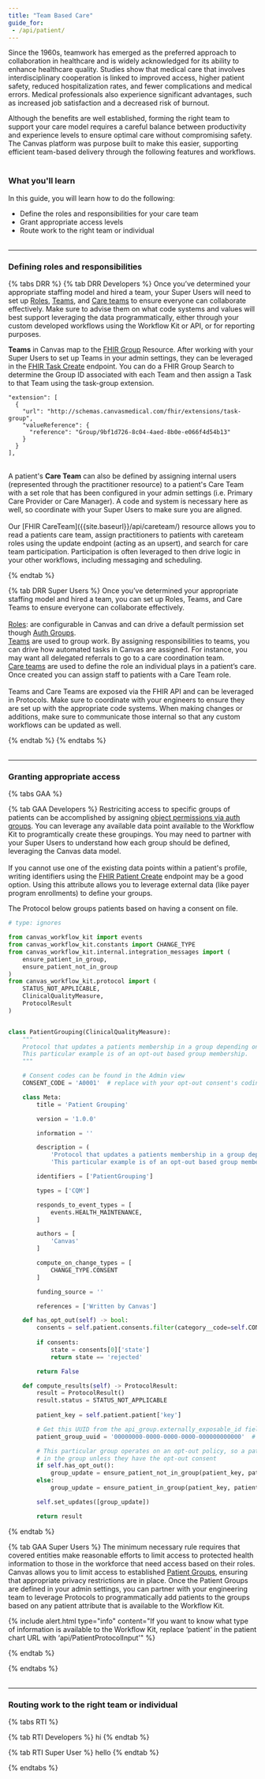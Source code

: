 ```yaml
---
title: "Team Based Care"
guide_for:
 - /api/patient/
---
```



Since the 1960s, teamwork has emerged as the preferred approach to collaboration in healthcare and is widely acknowledged for its ability to enhance healthcare quality. Studies show that medical care that involves interdisciplinary cooperation is linked to improved access, higher patient safety, reduced hospitalization rates, and fewer complications and medical errors. Medical professionals also experience significant advantages, such as increased job satisfaction and a decreased risk of burnout.

Although the benefits are well established, forming the right team to support your care model requires a careful balance between productivity and experience levels to ensure optimal care without compromising safety. The Canvas platform was purpose built to make this easier, supporting efficient team-based delivery through the following features and workflows.
<br>
<br>
### What you'll learn
In this guide, you will learn how to do the following:
- Define the roles and responsibilities for your care team
- Grant appropriate access levels
- Route work to the right team or individual
<br><br>
***
### Defining roles and responsibilities 
{% tabs DRR %}
{% tab DRR  Developers %}
Once you’ve determined your appropriate staffing model and hired a team, your Super Users will need to set up [Roles](https://canvas-medical.zendesk.com/hc/en-us/articles/12851926883859-Creating-and-modifying-roles), [Teams](https://canvas-medical.zendesk.com/hc/en-us/articles/360057499933-Admin-Teams), and [Care teams](https://canvas-medical.zendesk.com/hc/en-us/articles/4409741845011-Care-Teams) to ensure everyone can collaborate effectively. Make sure to advise them on what code systems and values will best support leveraging the data programmatically, either through your custom developed workflows using the Workflow Kit or API, or for reporting purposes.  

<b>Teams</b> in Canvas map to the [FHIR Group]({{site.baseurl}}/api/group/) Resource. After working with your Super Users to set up Teams in your admin settings, they can be leveraged in the [FHIR Task Create]({{site.baseurl}}/api/task/) endpoint. You can do a FHIR Group Search to determine the Group ID associated with each Team and then assign a Task to that Team using the task-group extension.
```
"extension": [
  {
    "url": "http://schemas.canvasmedical.com/fhir/extensions/task-group",
    "valueReference": {
      "reference": "Group/9bf1d726-8c04-4aed-8b0e-e066f4d54b13"
    }
  }
], 
```
<br>
A patient's <b>Care Team</b> can also be defined by assigning internal users (represented through the practitioner resource) to a patient's Care Team with a set role that has been configured in your admin settings (i.e. Primary Care Provider or Care Manager). A code and system is necessary here as well, so coordinate with your Super Users to make sure you are aligned. 
<br><br>
Our [FHIR CareTeam]({{site.baseurl}}/api/careteam/) resource allows you to read a patients care team, assign practitioners to patients with careteam roles using the update endpoint (acting as an upsert), and search for care team participation. Participation is often leveraged to then drive logic in your other workflows, including messaging and scheduling. 

{% endtab %}

{% tab DRR Super Users %}
Once you’ve determined your appropriate staffing model and hired a team, you can set up Roles, Teams, and Care Teams to ensure everyone can collaborate effectively. 
<br><br>
[Roles](https://canvas-medical.zendesk.com/hc/en-us/articles/12851926883859-Creating-and-modifying-roles): are configurable in Canvas and can drive a default permission set though [Auth Groups](https://canvas-medical.zendesk.com/hc/en-us/articles/13143167734291-User-permissions). <br>
[Teams](https://canvas-medical.zendesk.com/hc/en-us/articles/360057499933-Admin-Teams) are used to group work. By assigning responsibilities to teams, you can drive how automated tasks in Canvas are assigned. For instance, you may want all delegated referrals to go to a care coordination team.<br>
[Care teams](https://canvas-medical.zendesk.com/hc/en-us/articles/4409741845011-Care-Teams) are used to define the role an individual plays in a patient’s care. Once created you can assign staff to patients with a Care Team role. <br><br>
Teams and Care Teams are exposed via the FHIR API and can be leveraged in Protocols. Make sure to coordinate with your engineers to ensure they are set up with the appropriate code systems. When making changes or additions, make sure to communicate those internal so that any custom workflows can be updated as well.  

{% endtab %}
{% endtabs %}
<br>
<br>
***
### Granting appropriate access
{% tabs GAA %}

{% tab GAA Developers %}
Restriciting access to specific groups of patients can be accomplished by assigning [object permissions via auth groups](https://canvas-medical.zendesk.com/hc/en-us/articles/13143167734291-User-permissions). You can leverage any available data point available to the Workflow Kit to programtically create these groupings. You may need to partner with your Super Users to understand how each group should be defined, leveraging the Canvas data model. <br><br> If you cannot use one of the existing data points within a patient's profile, writing identifiers using the [FHIR Patient Create]({{site.baseurl}}/api/patient/) endpoint may be a good option. Using this attribute allows you to leverage external data (like payer program enrollments) to define your groups.

The Protocol below groups patients based on having a consent on file.

```python
# type: ignores

from canvas_workflow_kit import events
from canvas_workflow_kit.constants import CHANGE_TYPE
from canvas_workflow_kit.internal.integration_messages import (
    ensure_patient_in_group,
    ensure_patient_not_in_group
)    
from canvas_workflow_kit.protocol import (
    STATUS_NOT_APPLICABLE,
    ClinicalQualityMeasure,
    ProtocolResult
)


class PatientGrouping(ClinicalQualityMeasure):
    """
    Protocol that updates a patients membership in a group depending on a given consent. 
    This particular example is of an opt-out based group membership.
    """

    # Consent codes can be found in the Admin view
    CONSENT_CODE = 'A0001'  # replace with your opt-out consent's coding

    class Meta:
        title = 'Patient Grouping'

        version = '1.0.0'

        information = ''

        description = (
            'Protocol that updates a patients membership in a group depending on a given consent. '
            'This particular example is of an opt-out based group membership. ')

        identifiers = ['PatientGrouping']

        types = ['CQM']

        responds_to_event_types = [
            events.HEALTH_MAINTENANCE,
        ]

        authors = [
            'Canvas'
        ]

        compute_on_change_types = [
            CHANGE_TYPE.CONSENT
        ]

        funding_source = ''

        references = ['Written by Canvas']

    def has_opt_out(self) -> bool:
        consents = self.patient.consents.filter(category__code=self.CONSENT_CODE)
        
        if consents:
            state = consents[0]['state']
            return state == 'rejected'

        return False

    def compute_results(self) -> ProtocolResult:
        result = ProtocolResult()
        result.status = STATUS_NOT_APPLICABLE
       
        patient_key = self.patient.patient['key']

        # Get this UUID from the api_group.externally_exposable_id field
        patient_group_uuid = '00000000-0000-0000-0000-000000000000'  # Replace with your group's UUID.

        # This particular group operates on an opt-out policy, so a patient should be 
        # in the group unless they have the opt-out consent
        if self.has_opt_out():
            group_update = ensure_patient_not_in_group(patient_key, patient_group_uuid)
        else:
            group_update = ensure_patient_in_group(patient_key, patient_group_uuid)

        self.set_updates([group_update])

        return result
```

{% endtab %}

{% tab GAA Super Users %}
The minimum necessary rule requires that covered entities make reasonable efforts to limit access to protected health information to those in the workforce that need access based on their roles. Canvas allows you to limit access to established [Patient Groups](https://canvas-medical.zendesk.com/hc/en-us/articles/14701005818515-Patient-groups), ensuring that appropriate privacy restrictions are in place. Once the Patient Groups are defined in your admin settings, you can partner with your engineering team to leverage Protocols to programmatically add patients to the groups based on any patient attribute that is available to the Workflow Kit. 

{% include alert.html type="info" content="If you want to know what type of information is available to the Workflow Kit, replace ‘patient’ in the patient chart URL with ‘api/PatientProtocolInput'" %}

 

{% endtab %}

{% endtabs %}
<br>
<br>
***

### Routing work to the right team or individual
{% tabs RTI %}

{% tab RTI Developers %}
hi
{% endtab %}

{% tab RTI Super User %}
hello
{% endtab %}

{% endtabs %}


